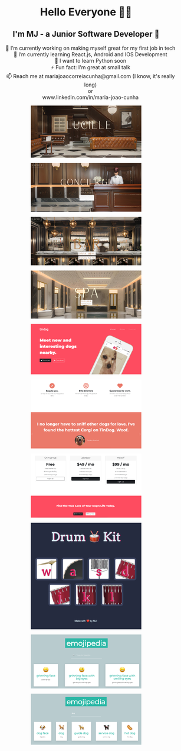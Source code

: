 ###  <h1 align="center">Hello Everyone 🫶🏻</h1>


<h2 align="center">I'm MJ - a Junior Software Developer 🤩 </h2>

<ul align="center" style="list-style: none;">
<li>🔭 I’m currently working on making myself great for my first job in tech </li>
<li>🌱 I’m currently learning React.js, Android and IOS Development</li>
<li>🤔 I want to learn Python soon</li>
<li>⚡ Fun fact: I'm great at small talk</li>
<li>📫 Reach me at mariajoaocorreiacunha@gmail.com (I know, it's really long)</li>
or
<li>www.linkedin.com/in/maria-joao-cunha</li>
</ul>
<img
  src="https://github.com/mjoaoocc/mjoaoocc/blob/main/gitimages/lucillelobby.png"
  alt="Alt text"
  style="display: flex; margin: 0 auto; width: 300px">
  
  <img
  src="https://github.com/mjoaoocc/mjoaoocc/blob/main/gitimages/lucilleconcierge.png"
  alt="Alt text"
  style="display: flex; margin: 0 auto; width: 300px">
  
  <img
  src="https://github.com/mjoaoocc/mjoaoocc/blob/main/gitimages/lucillebar.png"
  alt="Alt text"
  style="display: flex; margin: 0 auto; width: 300px">

  <img
  src="https://github.com/mjoaoocc/mjoaoocc/blob/main/gitimages/lucillespa.png"
  alt="Alt text"
  style="display: flex; margin: 0 auto; width: 300px">

  <img
  src="https://github.com/mjoaoocc/mjoaoocc/blob/main/gitimages/tindog1.png"
  alt="Alt text"
  style="display: flex; margin: 0 auto; width: 300px">

  <img
  src="https://github.com/mjoaoocc/mjoaoocc/blob/main/gitimages/tindog2.png"
  alt="Alt text"
  style="display: flex; margin: 0 auto; width: 300px">

  <img
  src="https://github.com/mjoaoocc/mjoaoocc/blob/main/gitimages/tindog3.png"
  alt="Alt text"
  style="display: flex; margin: 0 auto; width: 300px">

  <img
  src="https://github.com/mjoaoocc/mjoaoocc/blob/main/gitimages/drumkit.png"
  alt="Alt text"
  style="display: flex; margin: 0 auto; width: 300px">

  <img
  src="https://github.com/mjoaoocc/mjoaoocc/blob/main/gitimages/emojipedia.png"
  alt="Alt text"
  style="display: flex; margin: 0 auto; width: 300px">

  <img
  src="https://github.com/mjoaoocc/mjoaoocc/blob/main/gitimages/emojipediadog.png"
  alt="Alt text"
  style="display: flex; margin: 0 auto; width: 300px">


